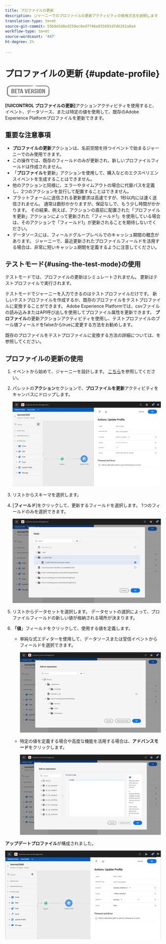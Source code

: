 ```yaml
---
title: プロファイルの更新
description: ジャーニーでのプロファイルの更新アクティビティの使用方法を説明します
translation-type: tm+mt
source-git-commit: 55b9e5d8ed259ec6ed7746e835691d7d6261a8a4
workflow-type: tm+mt
source-wordcount: '447'
ht-degree: 2%

---
```


# プロファイルの更新 {#update-profile}

![](../assets/do-not-localize/badge.png)

**[!UICONTROL プロファイルの更新]**&#x200B;アクションアクティビティを使用すると、イベント、データソース、または特定の値を使用して、既存のAdobe Experience Platformプロファイルを更新できます。

## 重要な注意事項

* **プロファイルの更新**&#x200B;アクションは、名前空間を持つイベントで始まるジャーニーでのみ使用できます。
* この操作では、既存のフィールドのみが更新され、新しいプロファイルフィールドは作成されません。
* 「**プロファイル**&#x200B;を更新」アクションを使用して、購入などのエクスペリエンスイベントを生成することはできません。
* 他のアクションと同様に、エラーやタイムアウトの場合に代替パスを定義し、2つのアクションを並行して配置することはできません。
* プラットフォームに送信される更新要求は高速ですが、1秒以内には速く送信されません。 通常は数秒かかりますが、保証なしで、もう少し時間がかかります。 その結果、例えば、アクションの直前に配置された「プロファイルを更新」アクションによって更新された「フィールド1」を使用している場合は、そのアクションで「フィールド1」が更新されることを期待しないでください。
* データソースには、フィールドグループレベルでのキャッシュ期間の概念があります。 ジャーニーで、最近更新されたプロファイルフィールドを活用する場合は、非常に短いキャッシュ期間を定義するように注意してください。

## テストモード{#using-the-test-mode}の使用

テストモードでは、プロファイルの更新はシミュレートされません。 更新はテストプロファイルで実行されます。

テストモードでジャーニーを入力できるのはテストプロファイルだけです。 新しいテストプロファイルを作成するか、既存のプロファイルをテストプロファイルに変換することができます。 Adobe Experience Platformでは、csvファイルの読み込みまたはAPI呼び出しを使用してプロファイル属性を更新できます。 **プロファイル**&#x200B;の更新アクションアクティビティを使用し、テストプロファイルのブール値フィールドをfalseからtrueに変更する方法をお勧めします。

既存のプロファイルをテストプロファイルに変換する方法の詳細については、[](../building-journeys/creating-test-profiles.md#create-test-profiles-csv)を参照してください。

## プロファイルの更新の使用

1. イベントから始めて、ジャーニーを設計します。 [こちら](../building-journeys/journey.md)を参照してください。

1. パレットの&#x200B;**アクション**&#x200B;セクションで、**プロファイルを更新**&#x200B;アクティビティをキャンバスにドロップします。

   ![](../assets/profileupdate0.png)

1. リストからスキーマを選択します。

1. [**フィールド**]をクリックして、更新するフィールドを選択します。 1つのフィールドのみを選択できます。

   ![](../assets/profileupdate2.png)

1. リストからデータセットを選択します。 データセットの選択によって、プロファイルフィールドの新しい値が格納される場所が決まります。

1. **「値**」フィールドをクリックして、使用する値を定義します。

   * 単純な式エディターを使用して、データソースまたは受信イベントからフィールドを選択できます。

      ![](../assets/profileupdate4.png)

   * 特定の値を定義する場合や高度な機能を活用する場合は、**アドバンスモード**&#x200B;をクリックします。

      ![](../assets/profileupdate3.png)

**アップデートプロファイル**&#x200B;が構成されました。

![](../assets/profileupdate1.png)
